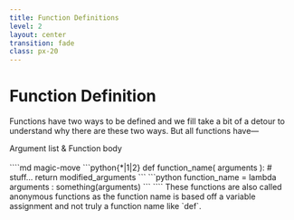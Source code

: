 ```yaml
---
title: Function Definitions
level: 2
layout: center
transition: fade
class: px-20
---
```


# Function Definition
Functions have two ways to be defined and we fill take a bit of a detour to understand why there are these two ways.
But all functions have—

<div class='text-center'>
Argument list & Function body
</div>
<br>
````md magic-move
```python{*|1|2}
def function_name( arguments ):
    # stuff...
    return modified_arguments
```
```python
function_name = lambda arguments : something(arguments)
```
````
<v-click>
These functions are also called anonymous functions as the function name is based off a variable assignment and not truly a function name like `def`.
</v-click>

<!--
- [click]
    - Function declarations begin with `def`.
    - Functions must have a name should be in snake case(stylistic).
    - There are some naming conventions we will talk about regarding function arguments.
- [click] There is no recommendation regarding function body length though this might depend on organizational guidelines
-->
